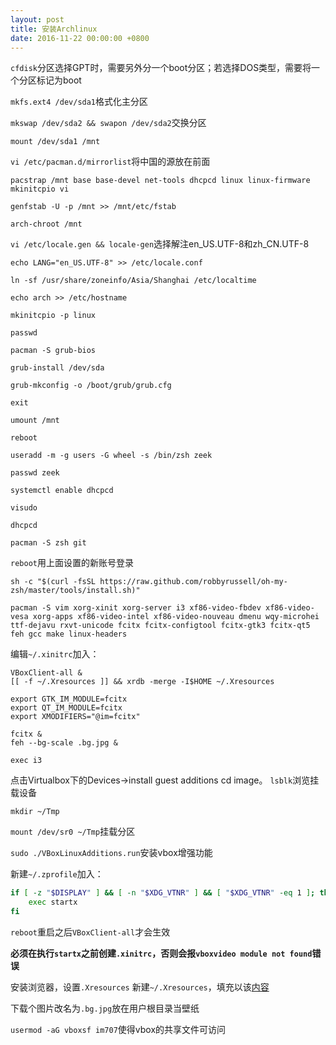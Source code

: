 ```yaml
---
layout: post
title: 安装Archlinux
date: 2016-11-22 00:00:00 +0800
---
```


`cfdisk`分区选择GPT时，需要另外分一个boot分区；若选择DOS类型，需要将一个分区标记为boot

`mkfs.ext4 /dev/sda1`格式化主分区

`mkswap /dev/sda2 && swapon /dev/sda2`交换分区

`mount /dev/sda1 /mnt`

`vi /etc/pacman.d/mirrorlist`将中国的源放在前面

`pacstrap /mnt base base-devel net-tools dhcpcd linux linux-firmware mkinitcpio vi`

`genfstab -U -p /mnt >> /mnt/etc/fstab`

`arch-chroot /mnt`

`vi /etc/locale.gen && locale-gen`选择解注en_US.UTF-8和zh_CN.UTF-8

`echo LANG="en_US.UTF-8" >> /etc/locale.conf`

`ln -sf /usr/share/zoneinfo/Asia/Shanghai /etc/localtime`

`echo arch >> /etc/hostname`

`mkinitcpio -p linux`

`passwd`

`pacman -S grub-bios`

`grub-install /dev/sda`

`grub-mkconfig -o /boot/grub/grub.cfg`

`exit`

`umount /mnt`

`reboot`

`useradd -m -g users -G wheel -s /bin/zsh zeek`

`passwd zeek`

`systemctl enable dhcpcd`

`visudo`

`dhcpcd`

`pacman -S zsh git`

`reboot`用上面设置的新账号登录

`sh -c "$(curl -fsSL https://raw.github.com/robbyrussell/oh-my-zsh/master/tools/install.sh)"`

`pacman -S vim xorg-xinit xorg-server i3 xf86-video-fbdev xf86-video-vesa xorg-apps xf86-video-intel xf86-video-nouveau dmenu wqy-microhei ttf-dejavu rxvt-unicode fcitx fcitx-configtool fcitx-gtk3 fcitx-qt5 feh gcc make linux-headers`

编辑`~/.xinitrc`加入：

```
VBoxClient-all &
[[ -f ~/.Xresources ]] && xrdb -merge -I$HOME ~/.Xresources

export GTK_IM_MODULE=fcitx
export QT_IM_MODULE=fcitx
export XMODIFIERS="@im=fcitx"

fcitx &
feh --bg-scale .bg.jpg &

exec i3
```

点击Virtualbox下的Devices->install guest additions cd image。
`lsblk`浏览挂载设备

`mkdir ~/Tmp`

`mount /dev/sr0 ~/Tmp`挂载分区

`sudo ./VBoxLinuxAdditions.run`安装vbox增强功能

新建`~/.zprofile`加入：

```zsh
if [ -z "$DISPLAY" ] && [ -n "$XDG_VTNR" ] && [ "$XDG_VTNR" -eq 1 ]; then
	exec startx
fi
```

`reboot`重启之后`VBoxClient-all`才会生效

**必须在执行`startx`之前创建`.xinitrc`，否则会报`vboxvideo module not found`错误**

安装浏览器，设置`.Xresources`
新建`~/.Xresources`，填充以该[内容](https://gitlab.com/snippets/34371)

下载个图片改名为`.bg.jpg`放在用户根目录当壁纸

`usermod -aG vboxsf im707`使得vbox的共享文件可访问
